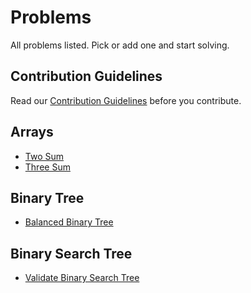 # Problems
All problems listed. Pick or add one and start solving.

## Contribution Guidelines
Read our [Contribution Guidelines](CONTRIBUTING.md) before you contribute.

## Arrays
  * [Two Sum](https://github.com/CodersFort/Problems/blob/main/Arrays/TwoSum.java)
  * [Three Sum](https://github.com/CodersFort/Java/blob/main/Arrays/TwoSum.java)

## Binary Tree
  * [Balanced Binary Tree](https://github.com/CodersFort/Java/blob/main/Arrays/TwoSum.java)
 
## Binary Search Tree
  * [Validate Binary Search Tree](https://github.com/CodersFort/Java/blob/main/Arrays/TwoSum.java)
